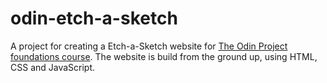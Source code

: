 # odin-etch-a-sketch

A project for creating a Etch-a-Sketch website for [The Odin Project foundations course](https://www.theodinproject.com/paths/foundations/courses/foundations). The website is build from the ground up, using HTML, CSS and JavaScript.
